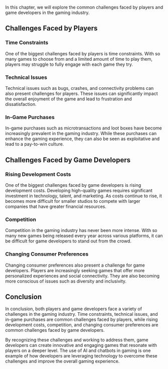 
In this chapter, we will explore the common challenges faced by players and game developers in the gaming industry.

Challenges Faced by Players
---------------------------

### Time Constraints

One of the biggest challenges faced by players is time constraints. With so many games to choose from and a limited amount of time to play them, players may struggle to fully engage with each game they try.

### Technical Issues

Technical issues such as bugs, crashes, and connectivity problems can also present challenges for players. These issues can significantly impact the overall enjoyment of the game and lead to frustration and dissatisfaction.

### In-Game Purchases

In-game purchases such as microtransactions and loot boxes have become increasingly prevalent in the gaming industry. While these purchases can enhance the gaming experience, they can also be seen as exploitative and lead to a pay-to-win culture.

Challenges Faced by Game Developers
-----------------------------------

### Rising Development Costs

One of the biggest challenges faced by game developers is rising development costs. Developing high-quality games requires significant investment in technology, talent, and marketing. As costs continue to rise, it becomes more difficult for smaller studios to compete with larger companies that have greater financial resources.

### Competition

Competition in the gaming industry has never been more intense. With so many new games being released every year across various platforms, it can be difficult for game developers to stand out from the crowd.

### Changing Consumer Preferences

Changing consumer preferences also present a challenge for game developers. Players are increasingly seeking games that offer more personalized experiences and social connectivity. They are also becoming more conscious of issues such as diversity and inclusivity.

Conclusion
----------

In conclusion, both players and game developers face a variety of challenges in the gaming industry. Time constraints, technical issues, and in-game purchases are common challenges faced by players, while rising development costs, competition, and changing consumer preferences are common challenges faced by game developers.

By recognizing these challenges and working to address them, game developers can create innovative and engaging games that resonate with players on a deeper level. The use of AI and chatbots in gaming is one example of how developers are leveraging technology to overcome these challenges and improve the overall gaming experience.

